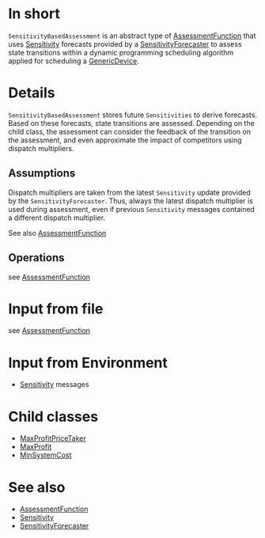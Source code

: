 # In short

`SensitivityBasedAssessment` is an abstract type of [AssessmentFunction](./AssessmentFunction.md) that uses [Sensitivity](../Comms/Sensitivity.md) forecasts provided by a [SensitivityForecaster](../Agents/SensitivityForecaster.md) to assess state transitions within a dynamic programming scheduling algorithm applied for scheduling a [GenericDevice](./GenericDevice.md).

# Details

`SensitivityBasedAssessment` stores future `Sensitivities` to derive forecasts.
Based on these forecasts, state transitions are assessed.
Depending on the child class, the assessment can consider the feedback of the transition on the assessment, and even approximate the impact of competitors using dispatch multipliers.

## Assumptions

Dispatch multipliers are taken from the latest `Sensitivity` update provided by the `SensitivityForecaster`.
Thus, always the latest dispatch multiplier is used during assessment, even if previous `Sensitivity` messages contained a different dispatch multiplier.

See also [AssessmentFunction](./AssessmentFunction.md)

## Operations

see [AssessmentFunction](./AssessmentFunction.md)

# Input from file

see [AssessmentFunction](./AssessmentFunction.md)

# Input from Environment

* [Sensitivity](../Comms/Sensitivity.md) messages

# Child classes

* [MaxProfitPriceTaker](./MaxProfitPriceTaker.md)
* [MaxProfit](./MaxProfit.md)
* [MinSystemCost](./MinSystemCost.md)

# See also

* [AssessmentFunction](./AssessmentFunction.md)
* [Sensitivity](../Comms/Sensitivity.md)
* [SensitivityForecaster](../Agents/SensitivityForecaster.md)